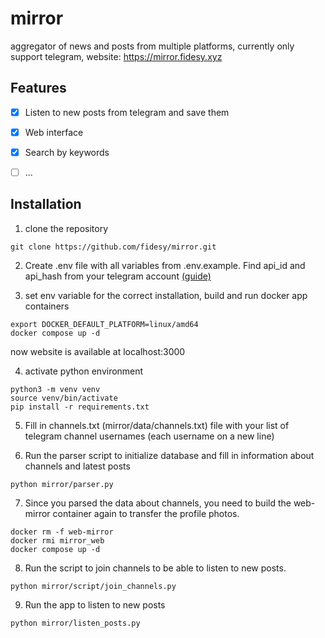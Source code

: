 # mirror
aggregator of news and posts from multiple platforms, currently only support telegram, website: https://mirror.fidesy.xyz

## Features
* [x] Listen to new posts from telegram and save them
* [x] Web interface
* [x] Search by keywords 
* [ ] ...



## Installation
1. clone the repository
```
git clone https://github.com/fidesy/mirror.git
```

2. Create .env file with all variables from .env.example. Find api_id and api_hash from your telegram account [(guide)](https://core.telegram.org/api/obtaining_api_id)

3. set env variable for the correct installation, build and run docker app containers
```
export DOCKER_DEFAULT_PLATFORM=linux/amd64
docker compose up -d
```
now website is available at localhost:3000

4. activate python environment
```
python3 -m venv venv
source venv/bin/activate
pip install -r requirements.txt
```

5. Fill in channels.txt (mirror/data/channels.txt) file with your list of telegram channel usernames (each username on a new line) 

6. Run the parser script to initialize database and fill in information about channels and latest posts
```
python mirror/parser.py
```

7. Since you parsed the data about channels, you need to build the web-mirror container again to transfer the profile photos.
```
docker rm -f web-mirror
docker rmi mirror_web
docker compose up -d
``` 

8. Run the script to join channels to be able to listen to new posts.
```
python mirror/script/join_channels.py
```

9. Run the app to listen to new posts
```
python mirror/listen_posts.py
```